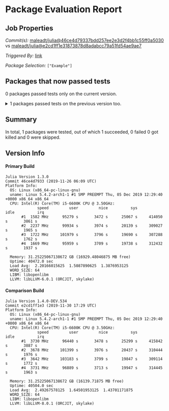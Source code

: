 # Package Evaluation Report

## Job Properties

*Commit(s):* [maleadt/julia@46ce4d79337bdd257ee2e3d2f4bb1c55ff0a5030](https://github.com/maleadt/julia/commit/46ce4d79337bdd257ee2e3d2f4bb1c55ff0a5030) vs [maleadt/julia@e2cd1ff1e31873878d8adabcc79a51fd54ae9ae7](https://github.com/maleadt/julia/commit/e2cd1ff1e31873878d8adabcc79a51fd54ae9ae7)

*Triggered By:* [link](https://www.test.com)

*Package Selection:* `["Example"]`

## Packages that now passed tests

0 packages passed tests only on the current version.

<details><summary>1 packages passed tests on the previous version too.</summary>
<p>

- [Example v0.5.3](logs/Example/1.3.0.log)
</p>
</details>


## Summary

In total, 1 packages were tested, out of which 1 succeeded, 0 failed 0 got killed and 0 were skipped.


## Version Info

#### Primary Build

```
Julia Version 1.3.0
Commit 46ce4d7933 (2019-11-26 06:09 UTC)
Platform Info:
  OS: Linux (x86_64-pc-linux-gnu)
  uname: Linux 5.4.2-arch1-1 #1 SMP PREEMPT Thu, 05 Dec 2019 12:29:40 +0000 x86_64 x86_64
  CPU: Intel(R) Core(TM) i5-6600K CPU @ 3.50GHz: 
              speed         user         nice          sys         idle          irq
       #1  1582 MHz      95279 s       3472 s      25067 s     414050 s       3861 s
       #2  2237 MHz      99934 s       3974 s      20139 s     309027 s       1965 s
       #3  1722 MHz     101979 s       3796 s      19690 s     307288 s       1762 s
       #4  1669 MHz      95959 s       3709 s      19738 s     312432 s       1937 s
       
  Memory: 31.25225067138672 GB (16929.48046875 MB free)
  Uptime: 40472.0 sec
  Load Avg:  2.20166015625  1.5087890625  1.3876953125
  WORD_SIZE: 64
  LIBM: libopenlibm
  LLVM: libLLVM-6.0.1 (ORCJIT, skylake)

```

#### Comparison Build

```
Julia Version 1.4.0-DEV.534
Commit e2cd1ff1e3 (2019-11-30 17:29 UTC)
Platform Info:
  OS: Linux (x86_64-pc-linux-gnu)
  uname: Linux 5.4.2-arch1-1 #1 SMP PREEMPT Thu, 05 Dec 2019 12:29:40 +0000 x86_64 x86_64
  CPU: Intel(R) Core(TM) i5-6600K CPU @ 3.50GHz: 
              speed         user         nice          sys         idle          irq
       #1  3730 MHz      96440 s       3478 s      25299 s     415842 s       3887 s
       #2  3678 MHz     101399 s       3976 s      20437 s     310444 s       1976 s
       #3  3642 MHz     103183 s       3799 s      19847 s     309114 s       1772 s
       #4  3731 MHz      96889 s       3713 s      19947 s     314445 s       1963 s
       
  Memory: 31.25225067138672 GB (16139.71875 MB free)
  Uptime: 40504.0 sec
  Load Avg:  2.49267578125  1.64501953125  1.43701171875
  WORD_SIZE: 64
  LIBM: libopenlibm
  LLVM: libLLVM-8.0.1 (ORCJIT, skylake)

```
<!-- Generated on 2019-12-10T08:49:08.358 -->
